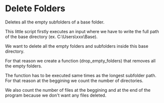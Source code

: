 # Delete Folders
Deletes all the empty subfolders of a base folder.

This little script firstly executes an input where we have to write the full path of the base directory (ex. C:\Users\xxx\Base). 

We want to delete all the empty folders and subfolders inside this base directory.

For that reason we create a function (drop_empty_folders) that removes all the empty folders.

The function has to be executed same times as the longest subfolder path.
For that reason at the beggining we count the number of directories. 

We also count the number of files at the beggining and at the end of the program because we don't want any files deleted.
